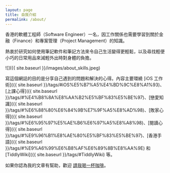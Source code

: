 ```yaml
---
layout: page
title: 自我介紹
permalink: /about/
---
```


香港的軟體工程師（Software Engineer）一名，因工作關係也需要學習到關於金融（Finance）和專案管理（Project Management）的知識。

熱衷於研究如何使用筆記軟件和筆記方法來令自己生活變得更輕鬆，以及尋找輕便小巧的日常用品來減輕外出時對身體的負擔。

![]({{ site.baseurl }}/images/about_skills.jpeg)

寫這個網誌的目的是分享自己遇到的問題和解決的心得。內容主要環繞 [iOS 工作術]({{ site.baseurl }}/tags/#iOS%E5%B7%A5%E4%BD%9C%E8%A1%93)、[上課心得]({{ site.baseurl }}/tags/#%E4%B8%8A%E8%AA%B2%E5%BF%83%E5%BE%97)、[戀愛知識]({{ site.baseurl }}/tags/#%E6%88%80%E6%84%9B%E7%9F%A5%E8%AD%98)、[敗家心得]({{ site.baseurl }}/tags/#%E6%95%97%E5%AE%B6%E6%97%A5%E8%A8%98)、[閱讀心得]({{ site.baseurl }}/tags/#%E9%96%B1%E8%AE%80%E5%BF%83%E5%BE%97)、[香港手語]({{ site.baseurl }}/tags/#%E9%A6%99%E6%B8%AF%E6%89%8B%E8%AA%9E) 和 [TiddlyWiki]({{ site.baseurl }}/tags/#TiddlyWiki) 等。

如果你認為我的文章有幫助，歡迎 [請我喝一杯咖啡](https://www.buymeacoffee.com/roulesophy)。
